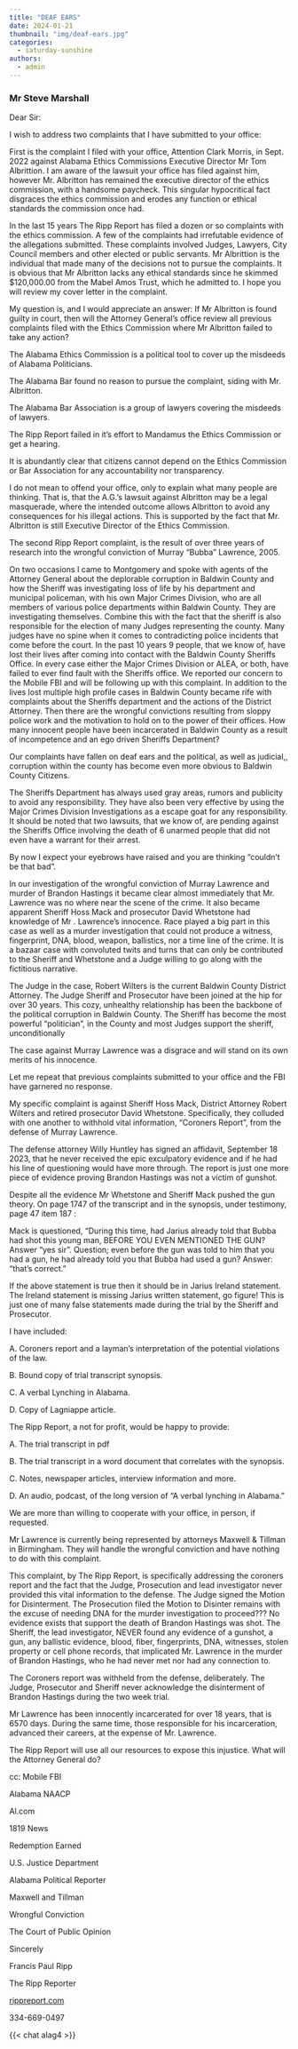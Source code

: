 ```yaml
---
title: "DEAF EARS"
date: 2024-01-21
thumbnail: "img/deaf-ears.jpg"
categories: 
  - saturday-sunshine
authors: 
  - admin
---
```


### Mr Steve Marshall


Dear Sir:


I wish to address two complaints that I have submitted to your office:


First is the complaint I filed with your office, Attention Clark Morris, in Sept. 2022 against Alabama Ethics Commissions Executive Director Mr Tom Albrittion. I am aware of the lawsuit your office has filed against him, however Mr. Albritton has remained the executive director of the ethics commission, with a handsome paycheck. This singular hypocritical fact disgraces the ethics commission and erodes any function or ethical standards the commission once had.


In the last 15 years The Ripp Report has filed a dozen or so complaints with the ethics commission. A few of the complaints had irrefutable evidence of the allegations submitted. These complaints involved Judges, Lawyers, City Council members and other elected or public servants. Mr Albrittion is the individual that made many of the decisions not to pursue the complaints. It is obvious that Mr Albritton lacks any ethical standards since he skimmed $120,000.00 from the Mabel Amos Trust, which he admitted to. I hope you will review my cover letter in the complaint.


My question is, and I would appreciate an answer: If Mr Albritton is found guilty in court, then will the Attorney General’s office review all previous complaints filed with the Ethics Commission where Mr Albritton failed to take any action?


The Alabama Ethics Commission is a political tool to cover up the misdeeds of Alabama Politicians.


The Alabama Bar found no reason to pursue the complaint, siding with Mr. Albritton.


The Alabama Bar Association is a group of lawyers covering the misdeeds of lawyers.


The Ripp Report failed in it’s effort to Mandamus the Ethics Commission or get a hearing.


It is abundantly clear that citizens cannot depend on the Ethics Commission or Bar Association for any accountability nor transparency.


I do not mean to offend your office, only to explain what many people are thinking. That is, that the A.G.’s lawsuit against Albritton may be a legal masquerade, where the intended outcome allows Albritton to avoid any consequences for his illegal actions. This is supported by the fact that Mr. Albritton is still Executive Director of the Ethics Commission.


The second Ripp Report complaint, is the result of over three years of research into the wrongful conviction of Murray “Bubba” Lawrence, 2005.


On two occasions I came to Montgomery and spoke with agents of the Attorney General about the deplorable corruption in Baldwin County and how the Sheriff was investigating loss of life by his department and municipal policeman, with his own Major Crimes Division, who are all members of various police departments within Baldwin County. They are investigating themselves. Combine this with the fact that the sheriff is also responsible for the election of many Judges representing the county. Many judges have no spine when it comes to contradicting police incidents that come before the court. In the past 10 years 9 people, that we know of, have lost their lives after coming into contact with the Baldwin County Sheriffs Office. In every case either the Major Crimes Division or ALEA, or both, have failed to ever find fault with the Sheriffs office. We reported our concern to the Mobile FBI and will be following up with this complaint. In addition to the lives lost multiple high profile cases in Baldwin County became rife with complaints about the Sheriffs department and the actions of the District Attorney. Then there are the wrongful convictions resulting from sloppy police work and the motivation to hold on to the power of their offices. How many innocent people have been incarcerated in Baldwin County as a result of incompetence and an ego driven Sheriffs Department?


Our complaints have fallen on deaf ears and the political, as well as judicial,, corruption within the county has become even more obvious to Baldwin County Citizens.


The Sheriffs Department has always used gray areas, rumors and publicity to avoid any responsibility. They have also been very effective by using the Major Crimes Division Investigations as a escape goat for any responsibility. It should be noted that two lawsuits, that we know of, are pending against the Sheriffs Office involving the death of 6 unarmed people that did not even have a warrant for their arrest.


By now I expect your eyebrows have raised and you are thinking “couldn’t be that bad”.


In our investigation of the wrongful conviction of Murray Lawrence and murder of Brandon Hastings it became clear almost immediately that Mr. Lawrence was no where near the scene of the crime. It also became apparent Sheriff Hoss Mack and prosecutor David Whetstone had knowledge of Mr . Lawrence’s innocence. Race played a big part in this case as well as a murder investigation that could not produce a witness, fingerprint, DNA, blood, weapon, ballistics, nor a time line of the crime. It is a bazaar case with convoluted twits and turns that can only be contributed to the Sheriff and Whetstone and a Judge willing to go along with the fictitious narrative.


The Judge in the case, Robert Wilters is the current Baldwin County District Attorney. The Judge Sheriff and Prosecutor have been joined at the hip for over 30 years. This cozy, unhealthy relationship has been the backbone of the political corruption in Baldwin County. The Sheriff has become the most powerful “politician”, in the County and most Judges support the sheriff, unconditionally


The case against Murray Lawrence was a disgrace and will stand on its own merits of his innocence.


Let me repeat that previous complaints submitted to your office and the FBI have garnered no response.


My specific complaint is against Sheriff Hoss Mack, District Attorney Robert Wilters and retired prosecutor David Whetstone. Specifically, they colluded with one another to withhold vital information, “Coroners Report”, from the defense of Murray Lawrence.


The defense attorney Willy Huntley has signed an affidavit, September 18 2023, that he never received the epic exculpatory evidence and if he had his line of questioning would have more through. The report is just one more piece of evidence proving Brandon Hastings was not a victim of gunshot.


Despite all the evidence Mr Whetstone and Sheriff Mack pushed the gun theory. On page 1747 of the transcript and in the synopsis, under testimony, page 47 item 187 :


Mack is questioned, “During this time, had Jarius already told that Bubba had shot this young man, BEFORE YOU EVEN MENTIONED THE GUN? Answer “yes sir”. Question; even before the gun was told to him that you had a gun, he had already told you that Bubba had used a gun? Answer: “that’s correct.”


If the above statement is true then it should be in Jarius Ireland statement. The Ireland statement is missing Jarius written statement, go figure! This is just one of many false statements made during the trial by the Sheriff and Prosecutor.


I have included:


A. Coroners report and a layman’s interpretation of the potential violations of the law.


B. Bound copy of trial transcript synopsis.


C. A verbal Lynching in Alabama.


D. Copy of Lagniappe article.


The Ripp Report, a not for profit, would be happy to provide:


A. The trial transcript in pdf


B. The trial transcript in a word document that correlates with the synopsis.


C. Notes, newspaper articles, interview information and more.


D. An audio, podcast, of the long version of “A verbal lynching in Alabama.”


We are more than willing to cooperate with your office, in person, if requested.


Mr Lawrence is currently being represented by attorneys Maxwell & Tillman in Birmingham. They will handle the wrongful conviction and have nothing to do with this complaint.


This complaint, by The Ripp Report, is specifically addressing the coroners report and the fact that the Judge, Prosecution and lead investigator never provided this vital information to the defense. The Judge signed the Motion for Disinterment. The Prosecution filed the Motion to Disinter remains with the excuse of needing DNA for the murder investigation to proceed??? No evidence exists that support the death of Brandon Hastings was shot. The Sheriff, the lead investigator, NEVER found any evidence of a gunshot, a gun, any ballistic evidence, blood, fiber, fingerprints, DNA, witnesses, stolen property or cell phone records, that implicated Mr. Lawrence in the murder of Brandon Hastings, who he had never met nor had any connection to.


The Coroners report was withheld from the defense, deliberately. The Judge, Prosecutor and Sheriff never acknowledge the disinterment of Brandon Hastings during the two week trial.


Mr Lawrence has been innocently incarcerated for over 18 years, that is 6570 days. During the same time, those responsible for his incarceration, advanced their careers, at the expense of Mr. Lawrence.


The Ripp Report will use all our resources to expose this injustice. What will the Attorney General do?


cc: Mobile FBI


Alabama NAACP


Al.com

1819 News

Redemption Earned

U.S. Justice Department

Alabama Political Reporter

Maxwell and Tillman

Wrongful Conviction

The Court of Public Opinion

Sincerely


Francis Paul Ripp


The Ripp Reporter

[rippreport.com](https://rippreport.com/)

334-669-0497

{{< chat alag4 >}}
